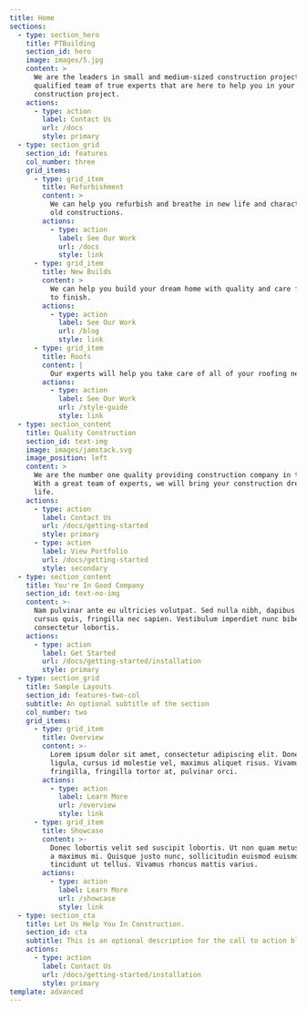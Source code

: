 ```yaml
---
title: Home
sections:
  - type: section_hero
    title: PTBuilding
    section_id: hero
    image: images/5.jpg
    content: >
      We are the leaders in small and medium-sized construction projects. A
      qualified team of true experts that are here to help you in your next
      construction project.
    actions:
      - type: action
        label: Contact Us
        url: /docs
        style: primary
  - type: section_grid
    section_id: features
    col_number: three
    grid_items:
      - type: grid_item
        title: Refurbishment
        content: >
          We can help you refurbish and breathe in new life and character into
          old constructions.
        actions:
          - type: action
            label: See Our Work
            url: /docs
            style: link
      - type: grid_item
        title: New Builds
        content: >
          We can help you build your dream home with quality and care from start
          to finish.
        actions:
          - type: action
            label: See Our Work
            url: /blog
            style: link
      - type: grid_item
        title: Roofs
        content: |
          Our experts will help you take care of all of your roofing needs.
        actions:
          - type: action
            label: See Our Work
            url: /style-guide
            style: link
  - type: section_content
    title: Quality Construction
    section_id: text-img
    image: images/jamstack.svg
    image_position: left
    content: >
      We are the number one quality providing construction company in the UK.
      With a great team of experts, we will bring your construction dream to
      life.
    actions:
      - type: action
        label: Contact Us
        url: /docs/getting-started
        style: primary
      - type: action
        label: View Portfolio
        url: /docs/getting-started
        style: secondary
  - type: section_content
    title: You're In Good Company
    section_id: text-no-img
    content: >-
      Nam pulvinar ante eu ultricies volutpat. Sed nulla nibh, dapibus sit amet
      cursus quis, fringilla nec sapien. Vestibulum imperdiet nunc bibendum
      consectetur lobortis.
    actions:
      - type: action
        label: Get Started
        url: /docs/getting-started/installation
        style: primary
  - type: section_grid
    title: Sample Layouts
    section_id: features-two-col
    subtitle: An optional subtitle of the section
    col_number: two
    grid_items:
      - type: grid_item
        title: Overview
        content: >-
          Lorem ipsum dolor sit amet, consectetur adipiscing elit. Donec nisl
          ligula, cursus id molestie vel, maximus aliquet risus. Vivamus in nibh
          fringilla, fringilla tortor at, pulvinar orci.
        actions:
          - type: action
            label: Learn More
            url: /overview
            style: link
      - type: grid_item
        title: Showcase
        content: >-
          Donec lobortis velit sed suscipit lobortis. Ut non quam metus. Nullam
          a maximus mi. Quisque justo nunc, sollicitudin euismod euismod at,
          tincidunt ut tellus. Vivamus rhoncus mattis varius.
        actions:
          - type: action
            label: Learn More
            url: /showcase
            style: link
  - type: section_cta
    title: Let Us Help You In Construction.
    section_id: cta
    subtitle: This is an optional description for the call to action block.
    actions:
      - type: action
        label: Contact Us
        url: /docs/getting-started/installation
        style: primary
template: advanced
---
```


